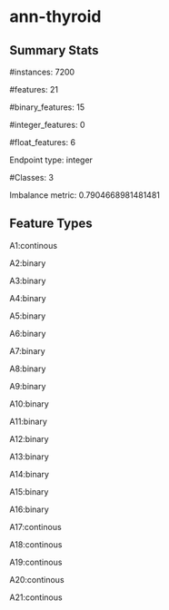 # ann-thyroid

## Summary Stats

#instances: 7200

#features: 21

  #binary_features: 15

  #integer_features: 0

  #float_features: 6

Endpoint type: integer

#Classes: 3

Imbalance metric: 0.7904668981481481

## Feature Types

 A1:continous

A2:binary

A3:binary

A4:binary

A5:binary

A6:binary

A7:binary

A8:binary

A9:binary

A10:binary

A11:binary

A12:binary

A13:binary

A14:binary

A15:binary

A16:binary

A17:continous

A18:continous

A19:continous

A20:continous

A21:continous

